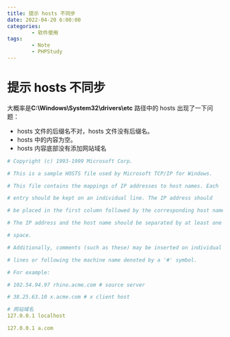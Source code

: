 ```yaml
---
title: 提示 hosts 不同步
date: 2022-04-20 6:00:00
categories:
        - 软件使用
tags:
        - Note
        - PHPStudy
---
```


# 提示 hosts 不同步

大概率是**C:\Windows\System32\drivers\etc** 路径中的 hosts 出现了一下问题：

- hosts 文件的后缀名不对，hosts 文件没有后缀名。
- hosts 中的内容为空。
- hosts 内容底部没有添加网站域名

```yaml
# Copyright (c) 1993-1999 Microsoft Corp.

# This is a sample HOSTS file used by Microsoft TCP/IP for Windows.

# This file contains the mappings of IP addresses to host names. Each

# entry should be kept on an individual line. The IP address should

# be placed in the first column followed by the corresponding host name.

# The IP address and the host name should be separated by at least one

# space.

# Additionally, comments (such as these) may be inserted on individual

# lines or following the machine name denoted by a '#' symbol.

# For example:

# 102.54.94.97 rhino.acme.com # source server

# 38.25.63.10 x.acme.com # x client host

# 网站域名
127.0.0.1 localhost

127.0.0.1 a.com
```
